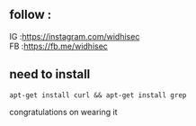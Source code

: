 ## follow :
IG :https://instagram.com/widhisec</br>
FB :https://fb.me/widhisec</br>

## need to install
```
apt-get install curl && apt-get install grep
```
congratulations on wearing it
